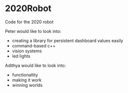 # 2020Robot
Code for the 2020 robot

Peter would like to look into:
+ creating a library for persistent dashboard values easily
+ command-based c++
+ vision systems
+ led lights

Adithya would like to look into:
+ functionallity
+ making it work
+ winning worlds
